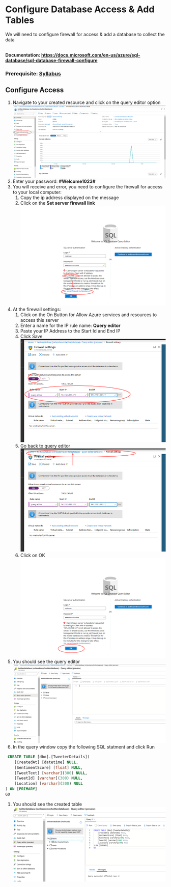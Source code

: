 # Configure Database Access & Add Tables

We will need to configure firewall for access & add a database to collect the data

<br>**Documentation: https://docs.microsoft.com/en-us/azure/sql-database/sql-database-firewall-configure**
### Prerequisite: [Syllabus](./readme.md)

## Configure Access

1. Navigate to your created resource and click on the query editor option
![Navigate to Resource](media/31-query-editor.png)
1. Enter your password: **#Welcome1023#**
1. You will receive and error, you need to configure the firewall for access to your local computer:
    1. Copy the ip address displayed on the message
    1. Click on the **Set server firewall link**
![Query Error](media/32-query-error.png)
1. At the firewall settings:
    1. Click on the On Button for Allow Azure services and resources to access this server
    1. Enter a name for the IP rule name: **Query editor**
    1. Paste your IP Address to the Start Id and End IP
    1. Click Save    
    ![Firewall settings](media/33-firewall-settings.png)
    1. Go back to query editor
    ![Go Back to Query Editor](media/34-firewall-settings-goback.png)
    1. Click on OK    
    ![Try Again](media/35-query-editor-tryagain.png)
1. You should see the query editor
![Query Editor](media/36-sql-sucessful-login.png)
1. In the query window copy the following SQL statment and click Run

```sql
 CREATE TABLE [dbo].[TweeterDetails](
	[CreatedAt] [datetime] NULL,
	[SentimentScore] [float] NULL,
	[TweetText] [varchar](300) NULL,
	[TweetId] [varchar](300) NULL,
	[Location] [varchar](300) NULL
) ON [PRIMARY]
GO
```
1. You should see the created table 
![Tables](media/37-sql-table-created.png)

